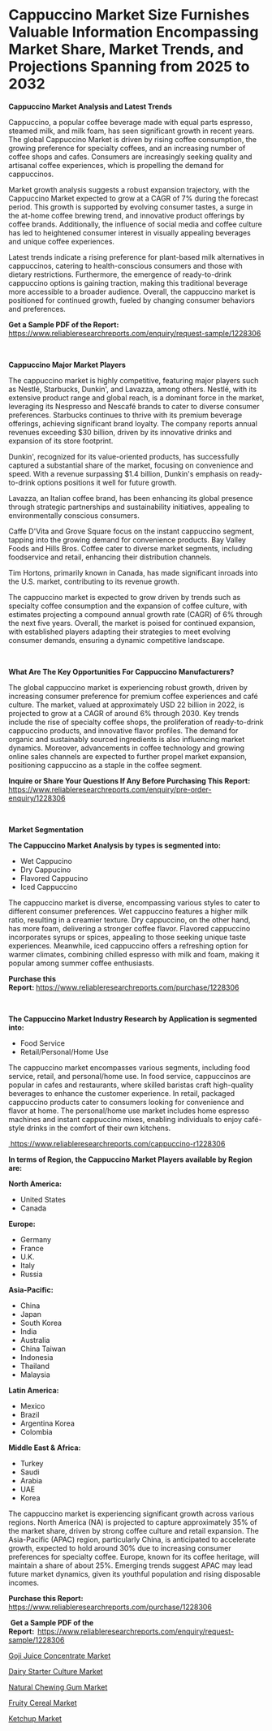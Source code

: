<p><h1>Cappuccino Market Size Furnishes Valuable Information Encompassing Market Share, Market Trends, and Projections Spanning from 2025 to 2032</h1></p><p><strong>Cappuccino Market Analysis and Latest Trends</strong></p>
<p><p>Cappuccino, a popular coffee beverage made with equal parts espresso, steamed milk, and milk foam, has seen significant growth in recent years. The global Cappuccino Market is driven by rising coffee consumption, the growing preference for specialty coffees, and an increasing number of coffee shops and cafes. Consumers are increasingly seeking quality and artisanal coffee experiences, which is propelling the demand for cappuccinos.</p><p>Market growth analysis suggests a robust expansion trajectory, with the Cappuccino Market expected to grow at a CAGR of 7% during the forecast period. This growth is supported by evolving consumer tastes, a surge in the at-home coffee brewing trend, and innovative product offerings by coffee brands. Additionally, the influence of social media and coffee culture has led to heightened consumer interest in visually appealing beverages and unique coffee experiences.</p><p>Latest trends indicate a rising preference for plant-based milk alternatives in cappuccinos, catering to health-conscious consumers and those with dietary restrictions. Furthermore, the emergence of ready-to-drink cappuccino options is gaining traction, making this traditional beverage more accessible to a broader audience. Overall, the cappuccino market is positioned for continued growth, fueled by changing consumer behaviors and preferences.</p></p>
<p><strong>Get a Sample PDF of the Report:&nbsp;</strong> <a href="https://www.reliableresearchreports.com/enquiry/request-sample/1228306?utm_campaign=24&utm_medium=2&utm_source=Github&utm_content=ia&utm_term=14022025&utm_id=cappuccino">https://www.reliableresearchreports.com/enquiry/request-sample/1228306</a></p>
<p>&nbsp;</p>
<p><strong>Cappuccino Major Market Players</strong></p>
<p><p>The cappuccino market is highly competitive, featuring major players such as Nestlé, Starbucks, Dunkin', and Lavazza, among others. Nestlé, with its extensive product range and global reach, is a dominant force in the market, leveraging its Nespresso and Nescafé brands to cater to diverse consumer preferences. Starbucks continues to thrive with its premium beverage offerings, achieving significant brand loyalty. The company reports annual revenues exceeding $30 billion, driven by its innovative drinks and expansion of its store footprint.</p><p>Dunkin', recognized for its value-oriented products, has successfully captured a substantial share of the market, focusing on convenience and speed. With a revenue surpassing $1.4 billion, Dunkin's emphasis on ready-to-drink options positions it well for future growth. </p><p>Lavazza, an Italian coffee brand, has been enhancing its global presence through strategic partnerships and sustainability initiatives, appealing to environmentally conscious consumers. </p><p>Caffe D'Vita and Grove Square focus on the instant cappuccino segment, tapping into the growing demand for convenience products. Bay Valley Foods and Hills Bros. Coffee cater to diverse market segments, including foodservice and retail, enhancing their distribution channels.</p><p>Tim Hortons, primarily known in Canada, has made significant inroads into the U.S. market, contributing to its revenue growth. </p><p>The cappuccino market is expected to grow driven by trends such as specialty coffee consumption and the expansion of coffee culture, with estimates projecting a compound annual growth rate (CAGR) of 6% through the next five years. Overall, the market is poised for continued expansion, with established players adapting their strategies to meet evolving consumer demands, ensuring a dynamic competitive landscape.</p></p>
<p>&nbsp;</p>
<p><strong>What Are The Key Opportunities For Cappuccino Manufacturers?</strong></p>
<p><p>The global cappuccino market is experiencing robust growth, driven by increasing consumer preference for premium coffee experiences and café culture. The market, valued at approximately USD 22 billion in 2022, is projected to grow at a CAGR of around 6% through 2030. Key trends include the rise of specialty coffee shops, the proliferation of ready-to-drink cappuccino products, and innovative flavor profiles. The demand for organic and sustainably sourced ingredients is also influencing market dynamics. Moreover, advancements in coffee technology and growing online sales channels are expected to further propel market expansion, positioning cappuccino as a staple in the coffee segment.</p></p>
<p><strong>Inquire or Share Your Questions If Any Before Purchasing This Report:</strong> <a href="https://www.reliableresearchreports.com/enquiry/pre-order-enquiry/1228306?utm_campaign=24&utm_medium=2&utm_source=Github&utm_content=ia&utm_term=14022025&utm_id=cappuccino">https://www.reliableresearchreports.com/enquiry/pre-order-enquiry/1228306</a></p>
<p>&nbsp;</p>
<p><strong>Market Segmentation</strong></p>
<p><strong>The Cappuccino Market Analysis by types is segmented into:</strong></p>
<p><ul><li>Wet Cappucino</li><li>Dry Cappucino</li><li>Flavored Cappucino</li><li>Iced Cappuccino</li></ul></p>
<p><p>The cappuccino market is diverse, encompassing various styles to cater to different consumer preferences. Wet cappuccino features a higher milk ratio, resulting in a creamier texture. Dry cappuccino, on the other hand, has more foam, delivering a stronger coffee flavor. Flavored cappuccino incorporates syrups or spices, appealing to those seeking unique taste experiences. Meanwhile, iced cappuccino offers a refreshing option for warmer climates, combining chilled espresso with milk and foam, making it popular among summer coffee enthusiasts.</p></p>
<p><strong>Purchase this Report:&nbsp;</strong><a href="https://www.reliableresearchreports.com/purchase/1228306?utm_campaign=24&utm_medium=2&utm_source=Github&utm_content=ia&utm_term=14022025&utm_id=cappuccino">https://www.reliableresearchreports.com/purchase/1228306</a></p>
<p>&nbsp;</p>
<p><strong>The Cappuccino Market Industry Research by Application is segmented into:</strong></p>
<p><ul><li>Food Service</li><li>Retail/Personal/Home Use</li></ul></p>
<p><p>The cappuccino market encompasses various segments, including food service, retail, and personal/home use. In food service, cappuccinos are popular in cafes and restaurants, where skilled baristas craft high-quality beverages to enhance the customer experience. In retail, packaged cappuccino products cater to consumers looking for convenience and flavor at home. The personal/home use market includes home espresso machines and instant cappuccino mixes, enabling individuals to enjoy café-style drinks in the comfort of their own kitchens.</p></p>
<p><a href="https://www.reliableresearchreports.com/cappuccino-r1228306?utm_campaign=24&utm_medium=2&utm_source=Github&utm_content=ia&utm_term=14022025&utm_id=cappuccino">&nbsp;https://www.reliableresearchreports.com/cappuccino-r1228306</a></p>
<p><strong>In terms of Region, the Cappuccino Market Players available by Region are:</strong></p>
<p>
    <p> <strong> North America: </strong>
        <ul>
            <li>United States</li>
            <li>Canada</li>
        </ul>
        </p> 
    <p> <strong> Europe: </strong>
        <ul>
            <li>Germany</li>
            <li>France</li>
            <li>U.K.</li>
            <li>Italy</li>
            <li>Russia</li>
        </ul>
        </p> 
    <p> <strong> Asia-Pacific: </strong>
        <ul>
            <li>China</li>
            <li>Japan</li>
            <li>South Korea</li>
            <li>India</li>
            <li>Australia</li>
            <li>China Taiwan</li>
            <li>Indonesia</li>
            <li>Thailand</li>
            <li>Malaysia</li>
        </ul>
        </p> 
    <p> <strong> Latin America: </strong>
        <ul>
            <li>Mexico</li>
            <li>Brazil</li>
            <li>Argentina Korea</li>
            <li>Colombia</li>
        </ul>
        </p> 
    <p> <strong> Middle East & Africa: </strong>
        <ul>
            <li>Turkey</li>
            <li>Saudi</li>
            <li>Arabia</li>
            <li>UAE</li>
            <li>Korea</li>
        </ul>
    </p>
    </p>
<p><p>The cappuccino market is experiencing significant growth across various regions. North America (NA) is projected to capture approximately 35% of the market share, driven by strong coffee culture and retail expansion. The Asia-Pacific (APAC) region, particularly China, is anticipated to accelerate growth, expected to hold around 30% due to increasing consumer preferences for specialty coffee. Europe, known for its coffee heritage, will maintain a share of about 25%. Emerging trends suggest APAC may lead future market dynamics, given its youthful population and rising disposable incomes.</p></p>
<p><strong>Purchase this Report: </strong><a href="https://www.reliableresearchreports.com/purchase/1228306?utm_campaign=24&utm_medium=2&utm_source=Github&utm_content=ia&utm_term=14022025&utm_id=cappuccino">https://www.reliableresearchreports.com/purchase/1228306</a></p>
<p>&nbsp;<strong>Get a Sample PDF of the Report:&nbsp;&nbsp;</strong><a href="https://www.reliableresearchreports.com/enquiry/request-sample/1228306?utm_campaign=24&utm_medium=2&utm_source=Github&utm_content=ia&utm_term=14022025&utm_id=cappuccino">https://www.reliableresearchreports.com/enquiry/request-sample/1228306</a></p>
<p><strong></strong></p>
<p><p><a href="https://github.com/zanoligarav/Market-Research-Report-List-1/blob/main/goji-juice-concentrate-market.md?utm_campaign=24&utm_medium=2&utm_source=Github&utm_content=ia&utm_term=14022025&utm_id=cappuccino">Goji Juice Concentrate Market</a></p><p><a href="https://github.com/curinbucan9/Market-Research-Report-List-1/blob/main/dairy-starter-culture-market.md?utm_campaign=24&utm_medium=2&utm_source=Github&utm_content=ia&utm_term=14022025&utm_id=cappuccino">Dairy Starter Culture Market</a></p><p><a href="https://github.com/deyniphytic/Market-Research-Report-List-1/blob/main/natural-chewing-gum-market.md?utm_campaign=24&utm_medium=2&utm_source=Github&utm_content=ia&utm_term=14022025&utm_id=cappuccino">Natural Chewing Gum Market</a></p><p><a href="https://github.com/haaszgettre6/Market-Research-Report-List-1/blob/main/fruity-cereal-market.md?utm_campaign=24&utm_medium=2&utm_source=Github&utm_content=ia&utm_term=14022025&utm_id=cappuccino">Fruity Cereal Market</a></p><p><a href="https://github.com/qetelosooya/Market-Research-Report-List-1/blob/main/ketchup-market.md?utm_campaign=24&utm_medium=2&utm_source=Github&utm_content=ia&utm_term=14022025&utm_id=cappuccino">Ketchup Market</a></p></p>